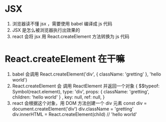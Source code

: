 # JSX

1. 浏览器读不懂 jsx ，需要使用 babel 编译成 js 代码
2. JSX 是怎么被浏览器执行出效果的
3. react 会将 jsx 用 React.createElement 方法转换为 js 代码

# React.createElement 在干嘛

1. babel 会调用 React.createElement('div', { className: 'gretting' }, 'hello world')
2. React.createElement 会 调用 ReactElement 并返回一个对象
   {
   $$typeof: Symbol(react.element),
   type: 'div',
   props: {
   className: 'gretting',
   children: 'hello world'
   } ,
   key: null,
   ref: null,
   }
3. react 会根据这个对象，用 DOM 方法创建一个 div 元素
   const div = document.createElement('div')
   div.className = 'gretting'
   div.innerHTML = React.createElement(child)  // 'hello world'

